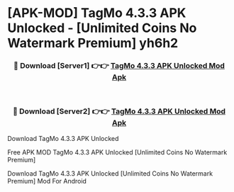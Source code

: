 # [APK-MOD] TagMo 4.3.3 APK Unlocked - [Unlimited Coins No Watermark Premium] yh6h2



<div align="center">
<h3>🔴 Download [Server1] 👉👉 <a href="https://momento.my/?title=TagMo_4.3.3_APK_Unlocked">TagMo 4.3.3 APK Unlocked Mod Apk</a></h3><br>

<h3>🔴 Download [Server2] 👉👉 <a href="https://momento.my/?title=TagMo_4.3.3_APK_Unlocked">TagMo 4.3.3 APK Unlocked Mod Apk</a></h3>
</div>



Download TagMo 4.3.3 APK Unlocked 

Free APK MOD TagMo 4.3.3 APK Unlocked [Unlimited Coins No Watermark Premium]

Download TagMo 4.3.3 APK Unlocked [Unlimited Coins No Watermark Premium] Mod For Android
